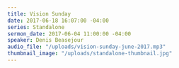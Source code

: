 ```yaml
---
title: Vision Sunday
date: 2017-06-18 16:07:00 -04:00
series: Standalone
sermon_date: 2017-06-04 11:00:00 -04:00
speaker: Denis Beasejour
audio_file: "/uploads/vision-sunday-june-2017.mp3"
thumbnail_image: "/uploads/standalone-thumbnail.jpg"
---
```


